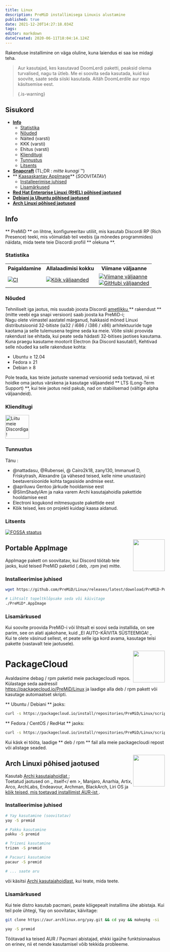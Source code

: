 ```yaml
---
title: Linux
description: PreMiD installimisega Linuxis alustamine
published: true
date: 2021-12-20T14:27:18.034Z
tags:
editor: markdown
dateCreated: 2020-06-11T18:04:14.124Z
---
```


Rakenduse installimine on väga oluline, kuna laiendus ei saa ise midagi teha.

> Aur kasutajad, kes kasutavad DoomLerdi paketti, peaksid olema turvalised, nagu ta ütleb. Me ei soovita seda kasutada, kuid kui soovite, saate seda siiski kasutada. Aitäh DoomLerdile aur repo käsitsemise eest. 
> 
> {.is-warning}

## Sisukord

- **[Info](#about)**
  - [Statistika](#stats)
  - [Nõuded](#requirements)
  - Näited (varsti)
  - KKK (varsti)
  - Ehitus (varsti)
  - [Klienditugi](#support)
  - [Tunnustus](#credits)
  - [Litsents](#license)
- **[Snapcraft](#snapcraft)** (TL;DR : _mitte kunagi_ ™️)
- ** [Kaasaskantav AppImage](#appimage)** (_SOOVITATAV_)
  - [Installeerimise juhised](#appimageinstall)
  - [Lisamärkused](#appimagenotes)
- [**Red Hat Enterprise Linuxi (RHEL) põhised jaotused**](#packagecloud)
- [**Debiani ja Ubuntu põhised jaotused**](#packagecloud)
- [**Arch Linuxi põhised jaotused**](#arch)

<a name="about"></a>

## Info

** PreMiD ** on lihtne, konfigureeritav utiliit, mis kasutab Discordi RP (Rich Presence) teeki, mis võimaldab teil veebis (ja mõnedes programmides) näidata, mida teete teie Discordi profiil ** olekuna **.

<a name="stats"></a>

### Statistika

<table>
  <tr>
    <th>Paigaldamine</th>
    <th>Allalaadimisi kokku</th>
    <th>Viimane väljaanne</th>
  </tr>
  <tr>
    <td><a href="https://github.com/PreMiD/Linux/actions"><img src="https://github.com/PreMiD/Linux/workflows/CI/badge.svg?branch=master&event=push" alt="CI"></a></td>
    <td><a href="https://github.com/PreMiD/Linux/releases"><img src="https://img.shields.io/github/downloads/PreMiD/Linux/total.svg?maxAge=86400" alt="Kõik väljaanded"></a></td>
    <td><a href="https://github.com/PreMiD/Linux/releases/latest"><img src="https://img.shields.io/github/v/release/PreMiD/Linux.svg?maxAge=86400" alt="Viimane väljaanne"><br><img src="https://img.shields.io/github/downloads/PreMiD/Linux/latest/total.svg?maxAge=86400" alt="GitHubi väljaanded"></a></td>
  </tr>
</table>

<a name="requirements"></a>

### Nõuded

Tehniliselt iga jaotus, mis suudab joosta Discordi [ ametlikku ](https://discordapp.com/download) ** rakendust ** (mitte veebi ega snapi versioon) saab joosta ka PreMiD-i; </br> Nagu olete viimastel aastatel märganud, hakkasid mõned Linuxi distributsioonid 32-bitiste (ia32 / i686 / i386 / x86) arhitektuuride tuge kaotama ja selle tulemusena tegime seda ka meie. Võite siiski proovida rakendust ise ehitada, kui peate seda hädasti 32-bitises jaotises kasutama. </br> Kuna praegu kasutame mootorit Electron (ka Discord kasutab!), Kehtivad selle nõuded ka selle rakenduse kohta:

- Ubuntu ≥ 12.04
- Fedora ≥ 21
- Debian ≥ 8

Pole teada, kas teiste jaotuste vanemad versioonid seda toetavad, nii et hoidke oma jaotus värskena ja kasutage väljaandeid ** LTS (Long-Term Support) **, kui teie jaotus neid pakub, nad on stabiilsemad (vältige alpha väljaandeid).

<a name="support"></a>

### Klienditugi

<div>
  <a target="_blank" href="https://discord.premid.app/" title="Liitu meie Discordiga!">
    <img height="75px" draggable="false" src="https://discordapp.com/api/guilds/493130730549805057/widget.png?style=banner2" alt="Liitu meie Discordiga!">
  </a>
</div>

<a name="credits"></a>

### Tunnustus

Tänu :

- @nattadasu, @Rubensei, @ Cairo2k18, zany130, Immanuel D, Friskytrash, Alexandre (ja vähesed teised, kelle nime unustasin) beetaversioonide kohta tagasiside andmise eest.
- @apriluwu Gentoo järkude hooldamise eest
- @SlimShadyIAm ja naka varem Archi kasutajahoidla pakettide hooldamise eest
- Electroni kogukond mitmesuguste pakettide eest
- Kõik teised, kes on projekti kuidagi kaasa aidanud.

<a name="license"></a>

### Litsents

[![FOSSA staatus](https://app.fossa.io/api/projects/git%2Bgithub.com%2FPreMiD%2FLinux.svg?type=large)](https://app.fossa.io/projects/git%2Bgithub.com%2FPreMiD%2FLinux?ref=badge_large)

<img src="https://i.imgur.com/ACAxtmA.png" width="100" height="100" align="right" />

<a name="snapcraft"></a>

## Portable AppImage

AppImage pakett on soovitatav, kui Discord töötab teie jaoks, kuid teised PreMiD paketid (.deb, .rpm jne) mitte.

<a name="appimageinstall"></a>

### Installeerimise juhised

```bash
wget https://github.com/PreMiD/Linux/releases/latest/download/PreMiD-Portable.AppImage && chmod a+x PreMiD*.AppImage
```

```bash
# Lihtsalt topeltklõpsake seda või käivitage
./PreMiD*.AppImage
```

<a name="appimagenotes"></a>

### Lisamärkused

Kui soovite proovida PreMiD-i või lihtsalt ei soovi seda installida, on see parim, see on alati ajakohane, kuid _EI AUTO-KÄIVITA SÜSTEEMIGA! _</br> Kui te olete väsinud sellest, et peate selle iga kord avama, kasutage teisi pakette (vastavalt teie jaotusele).

<img src="https://raw.githubusercontent.com/PreMiD/Linux/master/.github/packagecloud.png" width="100" height="100" align="right" />

<a name="packagecloud"></a>

# PackageCloud

Avaldasime debag / rpm paketid meie packagecloudi repos. Külastage seda aadressil https://packagecloud.io/PreMiD/Linux ja laadige alla deb / rpm pakett või kasutage automaatset skripti.

** Ubuntu / Debiani ** jaoks:

```bash
curl -s https://packagecloud.io/install/repositories/PreMiD/Linux/script.deb.sh | sudo bash
```

** Fedora / CentOS / RedHat ** jaoks:

```bash
curl -s https://packagecloud.io/install/repositories/PreMiD/Linux/script.rpm.sh | sudo bash
```

Kui käsk ei tööta, laadige ** deb / rpm ** fail alla meie packagecloudi repost või alistage seaded.

<a name="arch"></a>

<img src="https://raw.githubusercontent.com/PreMiD/Linux/86ae2fbd49499785281f388a5305b06e0d3ecfea/.github/iusearchbtw.svg" width="100" height="100" align="right" />

## Arch Linuxi põhised jaotused

Kasutab [ Archi kasutajahoidlat ](https://aur.archlinux.org/packages/premid); </br> Toetatud jaotused on _ itself</ em >, Manjaro, Anarhia, Artix, Arco, ArchLabs, Endeavour, Archman, BlackArch, Liri OS ja [ kõik teised, mis toetavad installimist AUR-ist ](https://wiki.archlinux.org/index.php/Arch-based_distributions#Active).</p>

<a name="archinstall"></a>

### Installeerimise juhised

```bash
# Yay kasutamine (soovitatav)
yay -S premid
```

```bash
# Pakku kasutamine
pakku -S premid
```

```bash
# Trizeni kasutamine
trizen -S premid
```

```bash
# Pacauri kasutamine
pacaur -S premid
```

```bash
# ... saate aru
```

või käsitsi [Archi kasutajahoidlast](https://aur.archlinux.org/packages/premid), kui teate, mida teete.

<a name="archnotes"></a>

### Lisamärkused

Kui teie distro kasutab pacmani, peate kõigepealt installima ühe abistaja. Kui teil pole ühtegi, Yay on soovitatav, käivitage:

```bash
git clone https://aur.archlinux.org/yay.git && cd yay && makepkg -si
```

```bash
yay -S premid
```

Töötavad ka teised AUR / Pacmani abistajad, ehkki igaühe funktsionaalsus on erinev, nii et nende kasutamisel võib tekkida probleeme.
